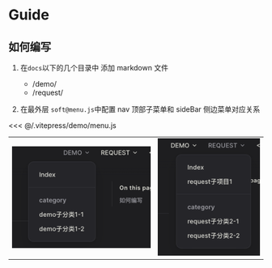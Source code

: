 # Guide

## 如何编写
1. 在`docs`以下的几个目录中 添加 markdown 文件
    * /demo/
    * /request/

2. 在最外层 `soft@menu.js`中配置 nav 顶部子菜单和 sideBar 侧边菜单对应关系

<<< @/.vitepress/demo/menu.js

|                                                                 |                                                                    |
| --------------------------------------------------------------- | ------------------------------------------------------------------ |
| ![menu-demo](iamges/demo/../../public/images/demo/nav-demo.png) | ![menu-request](iamges/demo/../../public/images/demo/nav-request.png) |